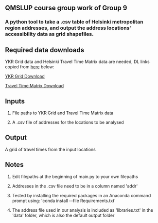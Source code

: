 ## QMSLUP course group work of Group 9

### A python tool to take a .csv table of Helsinki metropolitan region addresses, and output the address locations' accessibility data as grid shapefiles.

## Required data downloads

YKR Grid data and Helsinki Travel Time Matrix data are needed, DL links copied from [here](https://blogs.helsinki.fi/saavutettavuus/paakaupunkiseudun-matka-aikamatriisi-2018/) below:

[YKR Grid Download](http://www.helsinki.fi/science/accessibility/data/MetropAccess-matka-aikamatriisi/MetropAccess_YKR_grid.zip)

[Travel Time Matrix Download](http://www.helsinki.fi/science/accessibility/data/helsinki-region-travel-time-matrix/2018/HelsinkiRegion_TravelTimeMatrix2018.zip)

## Inputs

1. File paths to YKR Grid and Travel Time Matrix data

2. A .csv file of addresses for the locations to be analysed

## Output

A grid of travel times from the input locations


## Notes

1. Edit filepaths at the beginning of main.py to your own filepaths

2. Addresses in the .csv file need to be in a column named 'addr'

3. Tested by installing the required packages in an Anaconda command prompt using: 'conda install --file Requirements.txt'

4. The address file used in our analysis is included as 'libraries.txt' in the 'data' folder, which is also the default output folder
